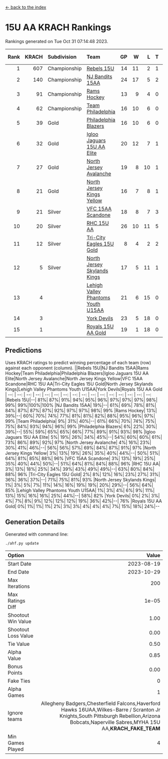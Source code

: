 [<- back to the index](readme.md)
# 15U AA KRACH Rankings
Rankings generated on Tue Oct 31 07:14:48 2023.

Rank|KRACH|Subdivision|Team|GP|W|L|T|OTW|OTL|SoS|Exp Wins|Win Diff
---:|---:|:---|:---|---:|---:|---:|---:|---:|---:|---:|---:|---:
1|607|Championship|[Rebels 15U](https://gamesheetstats.com/seasons/3659/teams/140654/schedule)|14|11|2|1|0|1|617|12.3|-0.0
2|140|Championship|[NJ Bandits 15AA](https://gamesheetstats.com/seasons/3659/teams/140648/schedule)|24|17|5|2|0|1|102|18.9|0.0
3|91|Championship|[Rams Hockey](https://gamesheetstats.com/seasons/3659/teams/140653/schedule)|13|9|4|0|1|2|341|9.9|0.0
4|62|Championship|[Team Philadelphia](https://gamesheetstats.com/seasons/3659/teams/140657/schedule)|16|10|6|0|0|0|105|10.9|0.0
5|39|Gold|[Philadelphia Blazers](https://gamesheetstats.com/seasons/3659/teams/140652/schedule)|16|10|6|0|3|0|35|10.9|0.0
6|32|Gold|[Igloo Jaguars 15U AA Elite](https://gamesheetstats.com/seasons/3659/teams/140645/schedule)|20|12|7|1|1|0|30|13.4|0.0
7|27|Gold|[North Jersey Avalanche](https://gamesheetstats.com/seasons/3659/teams/140649/schedule)|19|8|10|1|2|0|293|9.4|0.0
8|21|Gold|[North Jersey Kings Yellow](https://gamesheetstats.com/seasons/3659/teams/140650/schedule)|16|7|8|1|0|0|72|8.4|0.0
9|21|Silver|[VFC 15AA Scandone](https://gamesheetstats.com/seasons/3659/teams/140659/schedule)|18|8|7|3|0|1|279|10.4|0.0
10|20|Silver|[RHC 15U AA](https://gamesheetstats.com/seasons/3659/teams/140655/schedule)|26|10|11|5|0|2|43|13.4|0.0
11|12|Silver|[Tri-City Eagles 15U Gold](https://gamesheetstats.com/seasons/3659/teams/140658/schedule)|8|4|2|2|0|0|10|5.9|0.0
12|5|Silver|[North Jersey Skylands Kings](https://gamesheetstats.com/seasons/3659/teams/140651/schedule)|17|5|11|1|0|1|60|6.4|0.0
13|4||[Lehigh Valley Phantoms Youth U15AA](https://gamesheetstats.com/seasons/3659/teams/140646/schedule)|21|6|15|0|0|0|23|6.9|0.0
14|3||[York Devils](https://gamesheetstats.com/seasons/3659/teams/140660/schedule)|23|5|18|0|1|2|54|5.9|0.0
15|1||[Royals 15U AA Gold](https://gamesheetstats.com/seasons/3659/teams/140656/schedule)|19|1|18|0|1|0|28|1.9|0.0

## Predictions
Uses KRACH ratings to predict winning percentage of each team (row) against each opponent (column).
||Rebels 15U|NJ Bandits 15AA|Rams Hockey|Team Philadelphia|Philadelphia Blazers|Igloo Jaguars 15U AA Elite|North Jersey Avalanche|North Jersey Kings Yellow|VFC 15AA Scandone|RHC 15U AA|Tri-City Eagles 15U Gold|North Jersey Skylands Kings|Lehigh Valley Phantoms Youth U15AA|York Devils|Royals 15U AA Gold
| --: | --: | --: | --: | --: | --: | --: | --: | --: | --: | --: | --: | --: | --: | --: | --: 
|Rebels 15U|--| 81%| 87%| 91%| 94%| 95%| 96%| 97%| 97%| 97%| 98%| 99%| 99%|100%|100%
|NJ Bandits 15AA| 19%|--| 61%| 69%| 78%| 81%| 84%| 87%| 87%| 87%| 92%| 97%| 97%| 98%| 99%
|Rams Hockey| 13%| 39%|--| 60%| 70%| 74%| 77%| 81%| 81%| 82%| 88%| 95%| 96%| 97%| 99%
|Team Philadelphia|  9%| 31%| 40%|--| 61%| 66%| 70%| 74%| 75%| 75%| 84%| 93%| 94%| 96%| 99%
|Philadelphia Blazers|  6%| 22%| 30%| 39%|--| 55%| 59%| 65%| 65%| 66%| 77%| 89%| 91%| 93%| 98%
|Igloo Jaguars 15U AA Elite|  5%| 19%| 26%| 34%| 45%|--| 54%| 60%| 60%| 61%| 73%| 86%| 89%| 92%| 97%
|North Jersey Avalanche|  4%| 16%| 23%| 30%| 41%| 46%|--| 56%| 56%| 57%| 69%| 84%| 87%| 91%| 97%
|North Jersey Kings Yellow|  3%| 13%| 19%| 26%| 35%| 40%| 44%|--| 50%| 51%| 64%| 81%| 85%| 88%| 96%
|VFC 15AA Scandone|  3%| 13%| 19%| 25%| 35%| 40%| 44%| 50%|--| 51%| 64%| 81%| 84%| 88%| 96%
|RHC 15U AA|  3%| 13%| 18%| 25%| 34%| 39%| 43%| 49%| 49%|--| 63%| 80%| 84%| 88%| 96%
|Tri-City Eagles 15U Gold|  2%|  8%| 12%| 16%| 23%| 27%| 31%| 36%| 36%| 37%|--| 71%| 75%| 81%| 93%
|North Jersey Skylands Kings|  1%|  3%|  5%|  7%| 11%| 14%| 16%| 19%| 19%| 20%| 29%|--| 56%| 64%| 85%
|Lehigh Valley Phantoms Youth U15AA|  1%|  3%|  4%|  6%|  9%| 11%| 13%| 15%| 16%| 16%| 25%| 44%|--| 58%| 82%
|York Devils|  0%|  2%|  3%|  4%|  7%|  8%|  9%| 12%| 12%| 12%| 19%| 36%| 42%|--| 76%
|Royals 15U AA Gold|  0%|  1%|  1%|  1%|  2%|  3%|  3%|  4%|  4%|  4%|  7%| 15%| 18%| 24%|--

## Generation Details

Generated with command line:
```
./ahf.py update
```

| Option | Value |
| :----- | ----: |
| Start Date | 2023-08-19 |
| End Date | 2023-10-29 |
| Max Iterations | 200 |
| Max Ratings Diff | 1e-05 |
| Shootout Win Value | 1.00 |
| Shootout Loss Value | 0.00 |
| Tie Value | 0.50 |
| Alpha Value | 0.85 |
| Bonus Points | 0.00 |
| Fake Ties | 0 |
| Alpha Games | 1 |
| Ignore teams | Allegheny Badgers,Chesterfield Falcons,Haverford Hawks 16UAA,Wilkes-Barre / Scranton Jr Knights,South Pittsburgh Rebellion,Arizona Bobcats,Naperville Sabres,MYHA 15U AA,__KRACH_FAKE_TEAM__ |
| Min Games Played | 4 |

